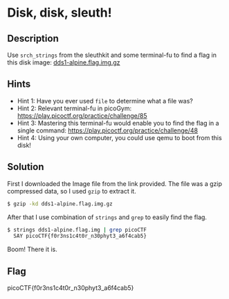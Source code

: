 # Disk, disk, sleuth!

## Description

Use `srch_strings` from the sleuthkit and some terminal-fu to find a flag in this disk image: [dds1-alpine.flag.img.gz](https://mercury.picoctf.net/static/626ea9c275fbd02dd3451b81f9c5e249/dds1-alpine.flag.img.gz)

## Hints

- Hint 1: Have you ever used `file` to determine what a file was?
- Hint 2: Relevant terminal-fu in picoGym: https://play.picoctf.org/practice/challenge/85
- Hint 3: Mastering this terminal-fu would enable you to find the flag in a single command: https://play.picoctf.org/practice/challenge/48
- Hint 4: Using your own computer, you could use qemu to boot from this disk!

## Solution

First I downloaded the Image file from the link provided. The file was a gzip compressed data, so I used `gzip` to extract it.

```bash
$ gzip -kd dds1-alpine.flag.img.gz
```

After that I use combination of `strings` and `grep` to easily find the flag.

```bash
$ strings dds1-alpine.flag.img | grep picoCTF
  SAY picoCTF{f0r3ns1c4t0r_n30phyt3_a6f4cab5}
```

Boom! There it is.

## Flag

picoCTF{f0r3ns1c4t0r_n30phyt3_a6f4cab5}

